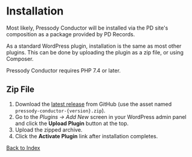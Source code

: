 # Installation

Most likely, Pressody Conductor will be installed via the PD site's composition as a package provided by PD Records.

As a standard WordPress plugin, installation is the same as most other plugins. This can be done by uploading the plugin as a zip file, or using Composer.

Pressody Conductor requires PHP 7.4 or later.

## Zip File

1. Download the [latest release](https://github.com/pressody/pressody-conductor/releases/latest) from GitHub (use the asset named `pressody-conductor-{version}.zip`).
2. Go to the _Plugins &rarr; Add New_ screen in your WordPress admin panel and click the __Upload Plugin__ button at the top.
3. Upload the zipped archive.
4. Click the __Activate Plugin__ link after installation completes.

[Back to Index](index.md)
